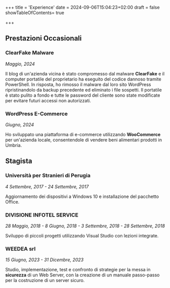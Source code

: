 +++
title = 'Experience'
date = 2024-09-06T15:04:23+02:00
draft = false
showTableOfContents= true

+++

## Prestazioni Occasionali
### ClearFake Malware
*Maggio, 2024*

Il blog di un'azienda vicina è stato compromesso dal malware **ClearFake** e il computer portatile del proprietario ha eseguito del codice dannoso tramite PowerShell. 
In risposta, ho rimosso il malware dal loro sito WordPress ripristinandolo da backup precedente ed eliminato i file sospetti. Il portatile è stato pulito a fondo e tutte le password del cliente sono state modificate per evitare futuri accessi non autorizzati.

### WordPress E-Commerce
*Giugno, 2024*

Ho sviluppato una piattaforma di e-commerce utilizzando **WooCommerce** per un'azienda locale, consentendole di vendere beni alimentari prodotti in Umbria.

## Stagista
### Università per Stranieri di Perugia
*4 Settembre, 2017 - 24 Settembre, 2017*

Aggiornamento dei dispositivi a Windows 10 e installazione del pacchetto Office.
### DIVISIONE INFOTEL SERVICE 
*28 Maggio, 2018 - 8 Giugno, 2018 - 3 Settembre, 2018 - 28 Settembre, 2018*

Sviluppo di piccoli progetti utilizzando Visual Studio con lezioni integrate.
### WEEDEA srl 
*15 Giugno, 2023 - 31 Dicembre, 2023*

Studio, implementazione, test e confronto di strategie per la messa in **sicurezza** di un Web Server, con la creazione di un manuale passo-passo per la costruzione di un server sicuro.